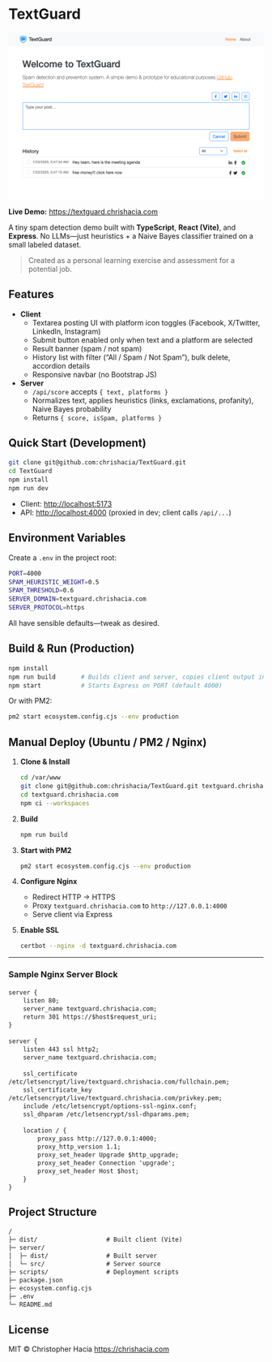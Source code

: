 # TextGuard

![TextGuard Screenshot](TextGuard-screenshot.png)

**Live Demo:** <https://textguard.chrishacia.com>

A tiny spam detection demo built with **TypeScript**, **React (Vite)**, and **Express**.
No LLMs—just heuristics + a Naive Bayes classifier trained on a small labeled dataset.

> Created as a personal learning exercise and assessment for a potential job.

## Features

- **Client**
  - Textarea posting UI with platform icon toggles (Facebook, X/Twitter, LinkedIn, Instagram)
  - Submit button enabled only when text and a platform are selected
  - Result banner (spam / not spam)
  - History list with filter (“All / Spam / Not Spam”), bulk delete, accordion details
  - Responsive navbar (no Bootstrap JS)
- **Server**
  - `/api/score` accepts `{ text, platforms }`
  - Normalizes text, applies heuristics (links, exclamations, profanity), Naive Bayes probability
  - Returns `{ score, isSpam, platforms }`

## Quick Start (Development)

```bash
git clone git@github.com:chrishacia/TextGuard.git
cd TextGuard
npm install
npm run dev
```

- Client: <http://localhost:5173>
- API: <http://localhost:4000> (proxied in dev; client calls `/api/...`)

## Environment Variables

Create a `.env` in the project root:

```bash
PORT=4000
SPAM_HEURISTIC_WEIGHT=0.5
SPAM_THRESHOLD=0.6
SERVER_DOMAIN=textguard.chrishacia.com
SERVER_PROTOCOL=https
```

All have sensible defaults—tweak as desired.

## Build & Run (Production)

```bash
npm install
npm run build       # Builds client and server, copies client output into server/dist/public
npm start           # Starts Express on PORT (default 4000)
```

Or with PM2:

```bash
pm2 start ecosystem.config.cjs --env production
```

## Manual Deploy (Ubuntu / PM2 / Nginx)

1. **Clone & Install**

   ```bash
   cd /var/www
   git clone git@github.com:chrishacia/TextGuard.git textguard.chrishacia.com
   cd textguard.chrishacia.com
   npm ci --workspaces
   ```

2. **Build**

   ```bash
   npm run build
   ```

3. **Start with PM2**

   ```bash
   pm2 start ecosystem.config.cjs --env production
   ```

4. **Configure Nginx**
   - Redirect HTTP → HTTPS
   - Proxy `textguard.chrishacia.com` to `http://127.0.0.1:4000`
   - Serve client via Express

5. **Enable SSL**

   ```bash
   certbot --nginx -d textguard.chrishacia.com
   ```

---

### Sample Nginx Server Block

```nginx
server {
    listen 80;
    server_name textguard.chrishacia.com;
    return 301 https://$host$request_uri;
}

server {
    listen 443 ssl http2;
    server_name textguard.chrishacia.com;

    ssl_certificate /etc/letsencrypt/live/textguard.chrishacia.com/fullchain.pem;
    ssl_certificate_key /etc/letsencrypt/live/textguard.chrishacia.com/privkey.pem;
    include /etc/letsencrypt/options-ssl-nginx.conf;
    ssl_dhparam /etc/letsencrypt/ssl-dhparams.pem;

    location / {
        proxy_pass http://127.0.0.1:4000;
        proxy_http_version 1.1;
        proxy_set_header Upgrade $http_upgrade;
        proxy_set_header Connection 'upgrade';
        proxy_set_header Host $host;
    }
}
```

## Project Structure

```
/
├─ dist/                   # Built client (Vite)
├─ server/
│  ├─ dist/                # Built server
│  └─ src/                 # Server source
├─ scripts/                # Deployment scripts
├─ package.json
├─ ecosystem.config.cjs
├─ .env
└─ README.md
```

## License

MIT © Christopher Hacia <https://chrishacia.com>
